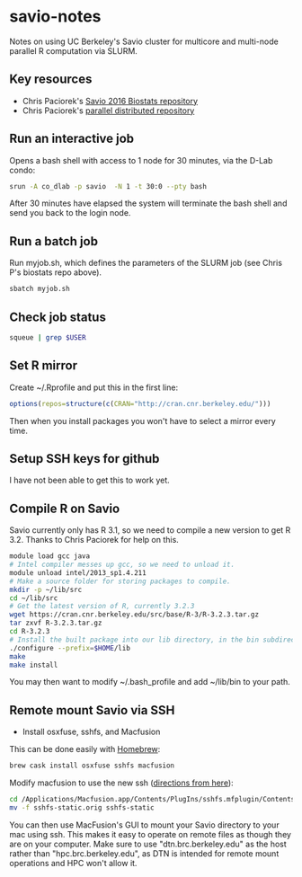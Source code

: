 # savio-notes
Notes on using UC Berkeley's Savio cluster for multicore and multi-node parallel R computation via SLURM.

## Key resources

* Chris Paciorek's [Savio 2016 Biostats repository](https://github.com/berkeley-scf/savio-biostat-2016)
* Chris Paciorek's [parallel distributed repository](https://github.com/berkeley-scf/tutorial-parallel-distributed)

## Run an interactive job

Opens a bash shell with access to 1 node for 30 minutes, via the D-Lab condo:
```bash
srun -A co_dlab -p savio  -N 1 -t 30:0 --pty bash
```
After 30 minutes have elapsed the system will terminate the bash shell and send you back to the login node.

## Run a batch job

Run myjob.sh, which defines the parameters of the SLURM job (see Chris P's biostats repo above).
```bash
sbatch myjob.sh
```

## Check job status
```bash
squeue | grep $USER
```

## Set R mirror
Create ~/.Rprofile and put this in the first line:
```r
options(repos=structure(c(CRAN="http://cran.cnr.berkeley.edu/")))
```
Then when you install packages you won't have to select a mirror every time.

## Setup SSH keys for github
I have not been able to get this to work yet.

## Compile R on Savio

Savio currently only has R 3.1, so we need to compile a new version to get R 3.2. Thanks to Chris Paciorek for help on this.
```bash
module load gcc java
# Intel compiler messes up gcc, so we need to unload it.
module unload intel/2013_sp1.4.211
# Make a source folder for storing packages to compile.
mkdir -p ~/lib/src
cd ~/lib/src
# Get the latest version of R, currently 3.2.3
wget https://cran.cnr.berkeley.edu/src/base/R-3/R-3.2.3.tar.gz
tar zxvf R-3.2.3.tar.gz
cd R-3.2.3
# Install the built package into our lib directory, in the bin subdirectory.
./configure --prefix=$HOME/lib
make
make install
```

You may then want to modify ~/.bash_profile and add ~/lib/bin to your path.

## Remote mount Savio via SSH

* Install osxfuse, sshfs, and Macfusion

This can be done easily with [Homebrew](http://brew.sh/):
```bash
brew cask install osxfuse sshfs macfusion
```

Modify macfusion to use the new ssh ([directions from here](https://github.com/osxfuse/osxfuse/wiki/SSHFS#macfusion)):
```bash
cd /Applications/Macfusion.app/Contents/PlugIns/sshfs.mfplugin/Contents/Resources
mv -f sshfs-static.orig sshfs-static
```

You can then use MacFusion's GUI to mount your Savio directory to your mac using ssh. This makes it easy to operate on remote files as though they are on your computer. Make sure to use "dtn.brc.berkeley.edu" as the host rather than "hpc.brc.berkeley.edu", as DTN is intended for remote mount operations and HPC won't allow it.
